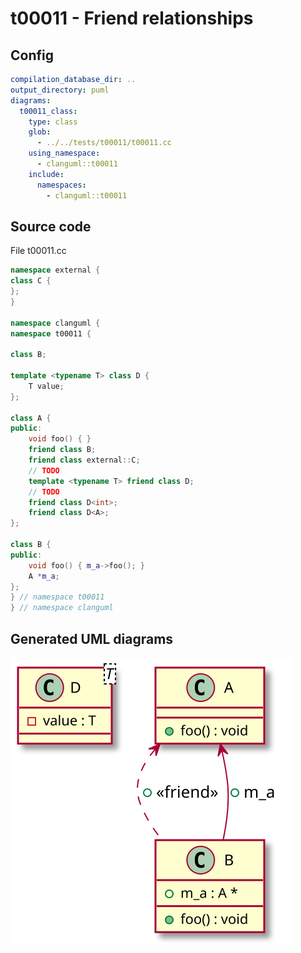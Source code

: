 # t00011 - Friend relationships
## Config
```yaml
compilation_database_dir: ..
output_directory: puml
diagrams:
  t00011_class:
    type: class
    glob:
      - ../../tests/t00011/t00011.cc
    using_namespace:
      - clanguml::t00011
    include:
      namespaces:
        - clanguml::t00011

```
## Source code
File t00011.cc
```cpp
namespace external {
class C {
};
}

namespace clanguml {
namespace t00011 {

class B;

template <typename T> class D {
    T value;
};

class A {
public:
    void foo() { }
    friend class B;
    friend class external::C;
    // TODO
    template <typename T> friend class D;
    // TODO
    friend class D<int>;
    friend class D<A>;
};

class B {
public:
    void foo() { m_a->foo(); }
    A *m_a;
};
} // namespace t00011
} // namespace clanguml

```
## Generated UML diagrams
![t00011_class](./t00011_class.svg "Friend relationships")
